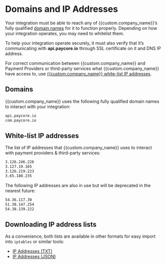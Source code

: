 # Domains and IP Addresses

Your integration must be able to reach any of {{custom.company_name}}’s fully qualified  [domain names](#domains)  for it to function properly. Depending on how your integration operates, you may need to whitelist them.

To help your integration operate securely, it must also verify that it’s communicating with  **api.paycore.io**  through SSL certificate on it and DNS IP address.

For correct communication between {{custom.company_name}} and Payment Providers or third-party services what {{custom.company_name}} have access to, use [{{custom.company_name}} white-list IP addresses](#white-list-ip-addresses).

## Domains

{{custom.company_name}} uses the following fully qualified domain names to interact with your integration:

```html
api.paycore.io
com.paycore.io
```

## White-list IP addresses

The list of IP addresses that {{custom.company_name}} uses to interact with payment providers & third-party services:

``` html
3.126.246.226
3.127.19.165
3.126.219.223
3.65.180.235
```

The following IP addresses are also in use but will be deprecated in the nearest future:

``` html
54.36.117.30
51.38.147.254
54.38.139.222
```

## Downloading IP address lists

As a convenience, both lists are available in other formats for easy import into `iptables` or similar tools:

- [IP Addresses (TXT)](/integration/ips_access.txt)
- [IP Addresses (JSON)](/integration/ips_access.json)
